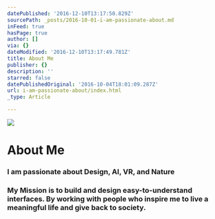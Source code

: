 ```yaml
---
datePublished: '2016-12-10T13:17:50.829Z'
sourcePath: _posts/2016-10-01-i-am-passionate-about.md
inFeed: true
hasPage: true
author: []
via: {}
dateModified: '2016-12-10T13:17:49.781Z'
title: About Me
publisher: {}
description: ''
starred: false
datePublishedOriginal: '2016-10-04T18:01:09.287Z'
url: i-am-passionate-about/index.html
_type: Article

---
```

![](https://the-grid-user-content.s3-us-west-2.amazonaws.com/71f3c95a-5db8-4ef8-9dcd-578235b86f06.gif)

# About Me

### I am passionate about **Design, AI, VR, and Nature**

### My Mission is to build and design easy-to-understand interfaces. By working with people who inspire me to live a meaningful life and give back to society.